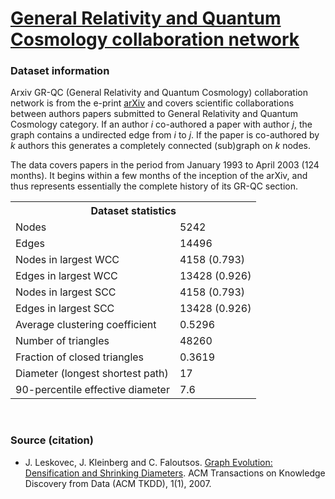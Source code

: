 <h1><a href="https://snap.stanford.edu/data/ca-GrQc.html">General Relativity and Quantum Cosmology collaboration network</a></h1>
<h3>Dataset information</h3>
<p>Arxiv GR-QC (General Relativity and Quantum Cosmology) collaboration network is from the e-print <a href="http://arxiv.org">arXiv</a> and covers scientific collaborations between authors papers submitted to General Relativity and Quantum Cosmology category. If an author <i>i</i> co-authored a paper with author <i>j</i>, the graph contains a undirected edge from <i>i</i> to <i>j</i>. If the paper is co-authored by <i>k</i> authors this generates a completely connected (sub)graph on <i>k</i> nodes.</p>
<p>The data covers papers in the period from January 1993 to April 2003 (124 months). It begins within a few months of the inception of the arXiv, and thus represents essentially the complete history of its GR-QC section.</p>
<table id="datatab" summary="Dataset statistics">
<tr> <th colspan="2">Dataset statistics</th> </tr>
<tr><td>Nodes</td> <td>5242</td></tr>
<tr><td>Edges</td> <td>14496</td></tr>
<tr><td>Nodes in largest WCC</td> <td>4158 (0.793)</td></tr>
<tr><td>Edges in largest WCC</td> <td>13428 (0.926)</td></tr>
<tr><td>Nodes in largest SCC</td> <td>4158 (0.793)</td></tr>
<tr><td>Edges in largest SCC</td> <td>13428 (0.926)</td></tr>
<tr><td>Average clustering coefficient</td> <td>0.5296</td></tr>
<tr><td>Number of triangles</td> <td>48260</td></tr>
<tr><td>Fraction of closed triangles</td> <td>0.3619</td></tr>
<tr><td>Diameter (longest shortest path)</td> <td>17</td></tr>
<tr><td>90-percentile effective diameter</td> <td>7.6</td></tr>
</table>
<br />
<h3>Source (citation)</h3>
<ul>
<li> J. Leskovec, J. Kleinberg and C. Faloutsos. <a href="http://www.cs.cmu.edu/~jure/pubs/powergrowth-tkdd.pdf">Graph Evolution: Densification and Shrinking Diameters</a>. ACM Transactions on Knowledge Discovery from Data (ACM TKDD), 1(1), 2007.</li>
</ul>
<br /> 